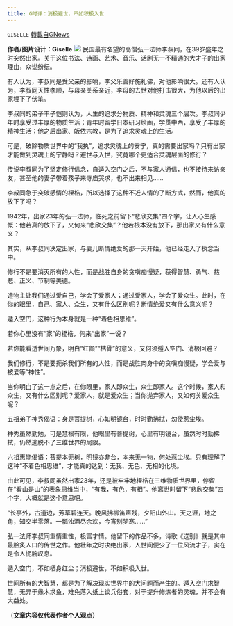 ```yaml
---
title: G时评：消极避世，不如积极入世
---
```

`GISELLE` [轉載自GNews](https://gnews.org/zh-hans/1556126/)

**作者/图片设计：Giselle**
![](https://assets.gnews.org/wp-content/uploads/2021/09/甲虫-1.png)
民国最有名望的高僧弘一法师李叔同，在39岁盛年之时突然出家。关于这位书法、诗画、艺术、音乐、话剧无一不精通的大才子的出家理由，众说纷纭。

有人认为，李叔同是受父亲的影响，李父乐善好施礼佛，对他影响很大。还有人认为，李叔同天性孝顺，与母亲关系亲近，李母的去世对他打击很大，为他以后的出家埋下了伏笔。

李叔同的弟子丰子恺则认为，人生的追求分物质、精神和灵魂三个层次。李叔同少年时享受过丰厚的物质生活；青年时留学日本研习绘画，学贯中西，享受了丰厚的精神生活；他之后出家、皈依宗教，是为了追求灵魂上的生活。

可是，破除物质世界中的“我执”，追求灵魂上的安宁，真的需要出家吗？只有出家才能做到灵魂上的宁静吗？避世与入世，究竟哪个更适合灵魂层面的修行？

传说李叔同为了坚定修行信念，自遁入空门之后，不与家人通信，也不接待来访亲友，甚至他的妻子带着孩子来寺庙哭求，也不出来相见……

李叔同急于突破感情的桎梏，所以选择了这种不近人情的了断方式，然而，他真的放下了吗？

1942年，出家23年的弘一法师，临死之前留下“悲欣交集”四个字，让人心生感慨：他若真的放下了，又何来“悲欣交集”？他若根本没有放下，那出家又有什么意义？

其实，从李叔同决定出家，与妻儿断情绝爱的那一天开始，他已经走入了执念当中。

修行不是要消灭所有的人性，而是战胜自身的贪嗔痴慢疑，获得智慧、勇气、慈悲、正义、节制等美德。

造物主让我们通过爱自己，学会了爱家人；通过爱家人，学会了爱众生。此时，在你的眼里，自己、家人、众生，又有什么区别呢？断情绝爱又有什么意义呢？

遁入空门，这种行为本身就是一种“着色相思维”。

若你心里没有“家”的桎梏，何来“出家”一说？

若你能看透世间万象，明白“红颜”“枯骨”的意义，又何须遁入空门、消极回避？

我们修行，不是要扼杀我们所有的人性，而是战胜肉身中的贪嗔痴慢疑，学会爱与被爱等“神性”。

当你明白了这一点之后，在你眼里，家人即众生，众生即家人。这个时候，家人和众生，又有什么区别呢？爱家人，就是爱众生；当你抛弃家人，又如何关爱众生呢？

五祖弟子神秀偈语：身是菩提树，心如明镜台，时时勤拂拭，勿使惹尘埃。

神秀虽然勤勉，可是慧根有限，他眼里有菩提树，心里有明镜台，虽然时时勤拂拭，仍然逃脱不了三维世界的局限。

六祖惠能偈语：菩提本无树，明镜亦非台，本来无一物，何处惹尘埃。只有理解了这种“不着色相思维”，才能真的达到：无我、无色、无相的化境。

由此可见，李叔同虽然出家23年，还是被牢牢地桎梏在三维物质世界里，停留在“看山是山”的表象思维当中，“有我，有色，有相”。他离世时留下“悲欣交集”四个字，大概就是这个意思吧。

“长亭外，古道边，芳草碧连天。晚风拂柳笛声残，夕阳山外山。天之涯，地之角，知交半零落。一瓢浊酒尽余欢，今宵别梦寒……”

弘一法师李叔同重情重性，极富才情。他留下的作品不多，诗歌《送别》就是其中最脍炙人口的传世之作。他壮年之时决绝出家，人世间便少了一位风流才子，实在是令人扼腕叹息。

遁入空门，不如栖身红尘；消极避世，不如积极入世。

世间所有的大智慧，都是为了解决现实世界中的大问题而产生的。遁入空门求智慧，无异于缘木求鱼，难免落入纸上谈兵俗套，对于提升修炼者的灵魂，并不会有大益处。

（**文章内容仅代表作者个人观点）**
